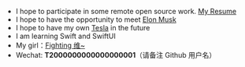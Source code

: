 - I hope to participate in some remote open source work. [My Resume](https://drive.google.com/file/d/1-_eY-AtDKK963ZJYGm5Wm0nfNr9qlXCy/view?usp=sharing)
- I hope to have the opportunity to meet [Elon Musk](https://twitter.com/elonmusk)
- I hope to have my own [Tesla](https://www.tesla.com) in the future
- I am learning Swift and SwiftUI
- My girl：[Fighting 维~](https://github.com/Fightingweiwei)
- Wechat: **T2000000000000000001**（请备注 Github 用户名）

